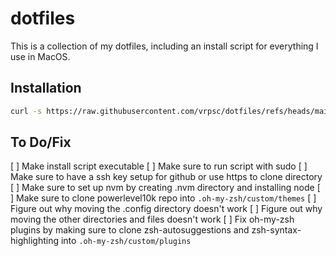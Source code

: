 # dotfiles

This is a collection of my dotfiles, including an install script for everything I use in MacOS.

## Installation

```zsh
curl -s https://raw.githubusercontent.com/vrpsc/dotfiles/refs/heads/main/.install.sh | zsh
```

## To Do/Fix

[ ] Make install script executable
[ ] Make sure to run script with sudo
[ ] Make sure to have a ssh key setup for github or use https to clone directory
[ ] Make sure to set up nvm by creating .nvm directory and installing node
[ ] Make sure to clone powerlevel10k repo into `.oh-my-zsh/custom/themes`
[ ] Figure out why moving the .config directory doesn't work
[ ] Figure out why moving the other directories and files doesn't work
[ ] Fix oh-my-zsh plugins by making sure to clone zsh-autosuggestions and zsh-syntax-highlighting into `.oh-my-zsh/custom/plugins`

